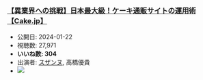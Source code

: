 ### [【異業界への挑戦】日本最大級！ケーキ通販サイトの運用術【Cake.jp】](https://www.youtube.com/watch?v=dgomaWAZtyQ)
-   公開日: 2024-01-22
-   視聴数: 27,971
-   **いいね数: 304**
-   出演者: [スザンヌ](/rehacq_fan/people/スザンヌ "wikilink"), 髙橋優貴
- [![](https://img.youtube.com/vi/dgomaWAZtyQ/hqdefault.jpg)](https://www.youtube.com/watch?v=dgomaWAZtyQ)
